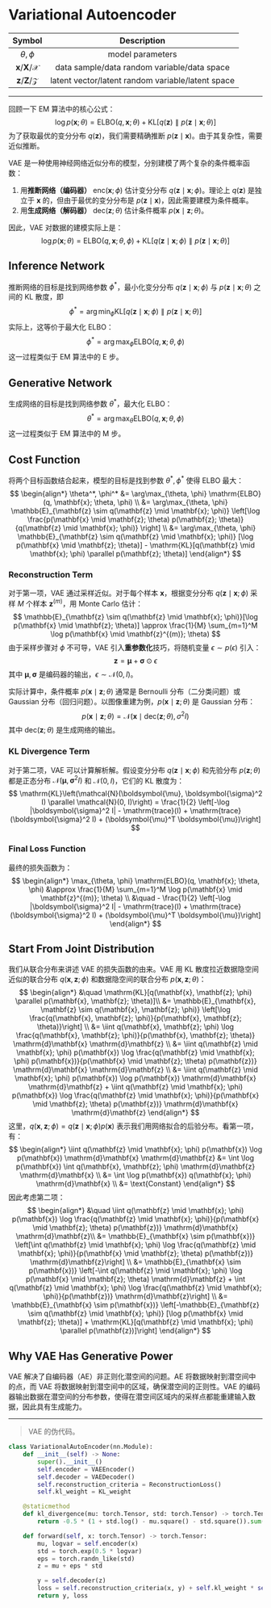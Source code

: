 # Variational Autoencoder

|                 Symbol                  |                    Description                    |
| :-------------------------------------: | :-----------------------------------------------: |
|              $\theta,\phi$              |                 model parameters                  |
| $\mathbf{x}$/$\mathbf{X}$/$\mathcal{X}$ |    data sample/data random variable/data space    |
| $\mathbf{z}$/$\mathbf{Z}$/$\mathcal{Z}$ | latent vector/latent random variable/latent space |

---

回顾一下 EM 算法中的核心公式：
$$
\log p(\mathbf{x};\theta) = \mathrm{ELBO}(q,\mathbf{x};\theta) + \mathrm{KL}[q(\mathbf{z}) \parallel p(\mathbf{z} \mid \mathbf{x}; \theta)]
$$
为了获取最优的变分分布 $q(\mathbf{z})$，我们需要精确推断 $p(\mathbf{z} \mid \mathbf{x})$。由于其复杂性，需要近似推断。

VAE 是一种使用神经网络近似分布的模型，分别建模了两个复杂的条件概率函数：

1. 用**推断网络（编码器）** $\mathrm{enc}(\mathbf{x}; \phi)$ 估计变分分布 $q(\mathbf{z} \mid \mathbf{x}; \phi)$。理论上 $q(\mathbf{z})$ 是独立于 $\mathbf{x}$ 的，但由于最优的变分分布是 $p(\mathbf{z}\mid\mathbf{x})$，因此需要建模为条件概率。
2. 用**生成网络（解码器）** $\mathrm{dec}(\mathbf{z}; \theta)$ 估计条件概率 $p(\mathbf{x} \mid \mathbf{z}; \theta)$。

因此，VAE 对数据的建模实际上是：
$$
\log p(\mathbf{x}; \theta) = \mathrm{ELBO}(q,\mathbf{x};\theta,\phi) + \mathrm{KL}[q(\mathbf{z} \mid \mathbf{x}; \phi) \parallel p(\mathbf{z} \mid \mathbf{x}; \theta)]
$$

## Inference Network

推断网络的目标是找到网络参数 $\phi^*$，最小化变分分布 $q(\mathbf{z} \mid \mathbf{x}; \phi)$ 与 $p(\mathbf{z} \mid \mathbf{x}; \theta)$ 之间的 KL 散度，即
$$
\phi^* = \arg\min_{\phi} \mathrm{KL}[q(\mathbf{z} \mid \mathbf{x}; \phi) \parallel p(\mathbf{z} \mid \mathbf{x}; \theta)]
$$
实际上，这等价于最大化 ELBO：
$$
\phi^* = \arg\max_{\phi} \mathrm{ELBO}(q, \mathbf{x}; \theta, \phi)
$$
这一过程类似于 EM 算法中的 E 步。

## Generative Network

生成网络的目标是找到网络参数 $\theta^*$，最大化 ELBO：
$$
\theta^* = \arg\max_{\theta} \mathrm{ELBO}(q, \mathbf{x}; \theta, \phi)
$$
这一过程类似于 EM 算法中的 M 步。

## Cost Function

将两个目标函数结合起来，模型的目标是找到参数 $\theta^*, \phi^*$ 使得 ELBO 最大：
$$
\begin{align*}
\theta^*, \phi^* &= \arg\max_{\theta, \phi} \mathrm{ELBO}(q, \mathbf{x}; \theta, \phi) \\
&= \arg\max_{\theta, \phi} \mathbb{E}_{\mathbf{z} \sim q(\mathbf{z} \mid \mathbf{x}; \phi)} \left[\log \frac{p(\mathbf{x} \mid \mathbf{z}; \theta) p(\mathbf{z}; \theta)}{q(\mathbf{z} \mid \mathbf{x}; \phi)} \right] \\
&= \arg\max_{\theta, \phi} \mathbb{E}_{\mathbf{z} \sim q(\mathbf{z} \mid \mathbf{x}; \phi)} [\log p(\mathbf{x} \mid \mathbf{z}; \theta)] - \mathrm{KL}[q(\mathbf{z} \mid \mathbf{x}; \phi) \parallel p(\mathbf{z}; \theta)]
\end{align*}
$$

### Reconstruction Term

对于第一项，VAE 通过采样近似。对于每个样本 $\mathbf{x}$，根据变分分布 $q(\mathbf{z} \mid \mathbf{x}; \phi)$ 采样 $M$ 个样本 $\mathbf{z}^{(m)}$，用 Monte Carlo 估计：
$$
\mathbb{E}_{\mathbf{z} \sim q(\mathbf{z} \mid \mathbf{x}; \phi)}[\log p(\mathbf{x} \mid \mathbf{z}; \theta)] \approx \frac{1}{M} \sum_{m=1}^M \log p(\mathbf{x} \mid \mathbf{z}^{(m)}; \theta)
$$
由于采样步骤对 $\phi$ 不可导，VAE 引入**重参数化**技巧，将随机变量 $\epsilon \sim p(\epsilon)$ 引入：
$$
\mathbf{z} = \boldsymbol{\mu} + \boldsymbol{\sigma} \odot \epsilon
$$
其中 $\boldsymbol{\mu}, \boldsymbol{\sigma}$ 是编码器的输出，$\epsilon \sim \mathcal{N}(0, I)$。

实际计算中，条件概率 $p(\mathbf{x} \mid \mathbf{z}; \theta)$ 通常是 Bernoulli 分布（二分类问题）或 Gaussian 分布（回归问题）。以图像重建为例，$p(\mathbf{x} \mid \mathbf{z}; \theta)$ 是 Gaussian 分布：
$$
p(\mathbf{x} \mid \mathbf{z}; \theta) = \mathcal{N}(\mathbf{x} \mid \mathrm{dec}(\mathbf{z}; \theta), \sigma^2 I)
$$
其中 $\mathrm{dec}(\mathbf{z}; \theta)$ 是生成网络的输出。

### KL Divergence Term

对于第二项，VAE 可以计算解析解。假设变分分布 $q(\mathbf{z} \mid \mathbf{x}; \phi)$ 和先验分布 $p(\mathbf{z}; \theta)$ 都是正态分布 $\mathcal{N}(\boldsymbol{\mu}, \boldsymbol{\sigma}^2 I)$ 和 $\mathcal{N}(0, I)$，它们的 KL 散度为：
$$
\mathrm{KL}\left(\mathcal{N}(\boldsymbol{\mu}, \boldsymbol{\sigma}^2 I) \parallel \mathcal{N}(0, I)\right) = \frac{1}{2} \left[-\log |\boldsymbol{\sigma}^2 I| - \mathrm{trace}(I) + \mathrm{trace}(\boldsymbol{\sigma}^2 I) + (\boldsymbol{\mu}^T \boldsymbol{\mu})\right]
$$

### Final Loss Function

最终的损失函数为：
$$
\begin{align*}
\max_{\theta, \phi} \mathrm{ELBO}(q, \mathbf{x}; \theta, \phi) &\approx \frac{1}{M} \sum_{m=1}^M \log p(\mathbf{x} \mid \mathbf{z}^{(m)}; \theta) \\
&\quad - \frac{1}{2} \left[-\log |\boldsymbol{\sigma}^2 I| - \mathrm{trace}(I) + \mathrm{trace}(\boldsymbol{\sigma}^2 I) + (\boldsymbol{\mu}^T \boldsymbol{\mu})\right]
\end{align*}
$$

## Start From Joint Distribution

我们从联合分布来讲述 VAE 的损失函数的由来。VAE 用 KL 散度拉近数据隐空间近似的联合分布 $q(\mathbf{x}, \mathbf{z}; \phi)$ 和数据隐空间的联合分布 $p(\mathbf{x}, \mathbf{z}; \theta)$：
$$
\begin{align*}
&\quad \mathrm{KL}[q(\mathbf{x}, \mathbf{z}; \phi) \parallel p(\mathbf{x}, \mathbf{z}; \theta)]\\
&= \mathbb{E}_{\mathbf{x}, \mathbf{z} \sim q(\mathbf{x}, \mathbf{z}; \phi)} \left[\log \frac{q(\mathbf{x}, \mathbf{z}; \phi)}{p(\mathbf{x}, \mathbf{z}; \theta)}\right] \\
&= \iint q(\mathbf{x}, \mathbf{z}; \phi) \log \frac{q(\mathbf{x}, \mathbf{z}; \phi)}{p(\mathbf{x}, \mathbf{z}; \theta)} \mathrm{d}\mathbf{x} \mathrm{d}\mathbf{z} \\
&= \iint q(\mathbf{z} \mid \mathbf{x}; \phi) p(\mathbf{x}) \log \frac{q(\mathbf{z} \mid \mathbf{x}; \phi) p(\mathbf{x})}{p(\mathbf{x} \mid \mathbf{z}; \theta) p(\mathbf{z})} \mathrm{d}\mathbf{x} \mathrm{d}\mathbf{z} \\
&= \iint q(\mathbf{z} \mid \mathbf{x}; \phi) p(\mathbf{x}) \log p(\mathbf{x}) \mathrm{d}\mathbf{x} \mathrm{d}\mathbf{z} + \iint q(\mathbf{z} \mid \mathbf{x}; \phi) p(\mathbf{x}) \log \frac{q(\mathbf{z} \mid \mathbf{x}; \phi)}{p(\mathbf{x} \mid \mathbf{z}; \theta) p(\mathbf{z})} \mathrm{d}\mathbf{x} \mathrm{d}\mathbf{z}
\end{align*}
$$
这里，$q(\mathbf{x}, \mathbf{z}; \phi) = q(\mathbf{z} \mid \mathbf{x}; \phi) p(\mathbf{x})$ 表示我们用网络拟合的后验分布。看第一项，有：
$$
\begin{align*}
\iint q(\mathbf{z} \mid \mathbf{x}; \phi) p(\mathbf{x}) \log p(\mathbf{x}) \mathrm{d}\mathbf{x} \mathrm{d}\mathbf{z} &= \int \log p(\mathbf{x}) \int q(\mathbf{x}, \mathbf{z}; \phi) \mathrm{d}\mathbf{z} \mathrm{d}\mathbf{x} \\
&= \int \log p(\mathbf{x}) q(\mathbf{x}; \phi) \mathrm{d}\mathbf{x} \\
&= \text{Constant}
\end{align*}
$$
因此考虑第二项：
$$
\begin{align*}
&\quad \iint q(\mathbf{z} \mid \mathbf{x}; \phi) p(\mathbf{x}) \log \frac{q(\mathbf{z} \mid \mathbf{x}; \phi)}{p(\mathbf{x} \mid \mathbf{z}; \theta) p(\mathbf{z})} \mathrm{d}\mathbf{x} \mathrm{d}\mathbf{z}\\
&= \mathbb{E}_{\mathbf{x} \sim p(\mathbf{x})} \left[\int q(\mathbf{z} \mid \mathbf{x}; \phi) \log \frac{q(\mathbf{z} \mid \mathbf{x}; \phi)}{p(\mathbf{x} \mid \mathbf{z}; \theta) p(\mathbf{z})} \mathrm{d}\mathbf{z}\right] \\
&= \mathbb{E}_{\mathbf{x} \sim p(\mathbf{x})} \left[-\int q(\mathbf{z} \mid \mathbf{x}; \phi) \log p(\mathbf{x} \mid \mathbf{z}; \theta) \mathrm{d}\mathbf{z} + \int q(\mathbf{z} \mid \mathbf{x}; \phi) \log \frac{q(\mathbf{z} \mid \mathbf{x}; \phi)}{p(\mathbf{z})} \mathrm{d}\mathbf{z}\right] \\
&= \mathbb{E}_{\mathbf{x} \sim p(\mathbf{x})} \left[-\mathbb{E}_{\mathbf{z} \sim q(\mathbf{z} \mid \mathbf{x}; \phi)} [\log p(\mathbf{x} \mid \mathbf{z}; \theta)] + \mathrm{KL}[q(\mathbf{z} \mid \mathbf{x}; \phi) \parallel p(\mathbf{z})]\right]
\end{align*}
$$

## Why VAE Has Generative Power

VAE 解决了自编码器（AE）非正则化潜空间的问题。AE 将数据映射到潜空间中的点，而 VAE 将数据映射到潜空间中的区域，确保潜空间的正则性。VAE 的编码器输出数据在潜空间的分布参数，使得在潜空间区域内的采样点都能重建输入数据，因此具有生成能力。

---

> VAE 的伪代码。

```python
class VariationalAutoEncoder(nn.Module):
    def __init__(self) -> None:
        super().__init__()
        self.encoder = VAEEncoder()
        self.decoder = VAEDecoder()
        self.reconstruction_criteria = ReconstructionLoss()
        self.kl_weight = KL_weight

    @staticmethod
    def kl_divergence(mu: torch.Tensor, std: torch.Tensor) -> torch.Tensor:
        return -0.5 * (1 + std.log() - mu.square() - std.square()).sum(dim=-1).mean()

    def forward(self, x: torch.Tensor) -> torch.Tensor:
        mu, logvar = self.encoder(x)
        std = torch.exp(0.5 * logvar)
        eps = torch.randn_like(std)
        z = mu + eps * std

        y = self.decoder(z)
        loss = self.reconstruction_criteria(x, y) + self.kl_weight * self.kl_divergence(mu, std)
        return y, loss
```
